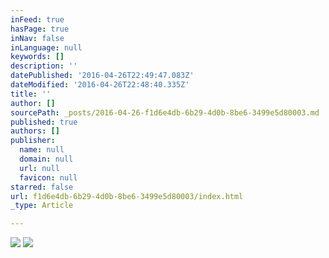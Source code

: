 ```yaml
---
inFeed: true
hasPage: true
inNav: false
inLanguage: null
keywords: []
description: ''
datePublished: '2016-04-26T22:49:47.083Z'
dateModified: '2016-04-26T22:48:40.335Z'
title: ''
author: []
sourcePath: _posts/2016-04-26-f1d6e4db-6b29-4d0b-8be6-3499e5d80003.md
published: true
authors: []
publisher:
  name: null
  domain: null
  url: null
  favicon: null
starred: false
url: f1d6e4db-6b29-4d0b-8be6-3499e5d80003/index.html
_type: Article

---
```

![](https://the-grid-user-content.s3-us-west-2.amazonaws.com/2f4fbe33-e10d-45fd-b969-64f4001a33d6.jpg)
![](https://the-grid-user-content.s3-us-west-2.amazonaws.com/acd41804-b417-4153-bc19-014903a9ed60.jpg)